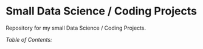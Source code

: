 # Small Data Science / Coding Projects
Repository for my small Data Science / Coding Projects.

*Table of Contents:*    
